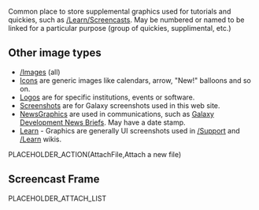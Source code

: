 Common place to store supplemental graphics used for tutorials and quickies, such as [/Learn/Screencasts](/src/Learn/Screencasts/index.md). May be numbered or named to be linked for a particular purpose (group of quickies, supplimental, etc.)

## Other image types

* [/Images](/src/Images/index.md) (all)
* [Icons](/src/Images/Icons/index.md) are generic images like calendars, arrow, "New!" balloons and so on. 
* [Logos](/src/Images/Logos/index.md) are for specific institutions, events or software.
* [Screenshots](/src/Images/Screenshots/index.md) are for Galaxy screenshots used in this web site.
* [NewsGraphics](/src/Images/NewsGraphics/index.md) are used in communications, such as [Galaxy Development News Briefs](/src/DevNewsBriefs/index.md). May have a date stamp.
* [Learn](/src/Images/Learn/index.md) - Graphics are generally UI screenshots used in [/Support](/Support) and [/Learn](/src/Learn/index.md) wikis.

PLACEHOLDER_ACTION(AttachFile,Attach a new file)

## Screencast Frame

PLACEHOLDER_ATTACH_LIST
